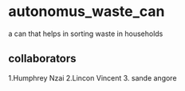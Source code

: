 # autonomus_waste_can
a can that helps in sorting waste in households
## collaborators
1.Humphrey Nzai
2.Lincon Vincent
3. sande angore
